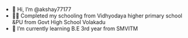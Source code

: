 - 👋 Hi, I’m @akshay77177
- 🧑‍💻 Completed my schooling from Vidhyodaya higher primary school &PU from Govt High School Volakadu
- 🌱 I’m currently learning B.E 3rd year from SMVITM
<!---
akshay77177/akshay77177 is a ✨ special ✨ repository because its `README.md` (this file) appears on your GitHub profile.
You can click the Preview link to take a look at your changes.
--->
